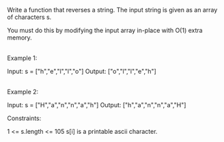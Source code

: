 Write a function that reverses a string. The input string is given as an array of characters s.

You must do this by modifying the input array in-place with O(1) extra memory.

 
<br>
Example 1:

Input: s = ["h","e","l","l","o"]
Output: ["o","l","l","e","h"]

<br>
Example 2:

Input: s = ["H","a","n","n","a","h"]
Output: ["h","a","n","n","a","H"]
 

Constraints:

1 <= s.length <= 105
s[i] is a printable ascii character.